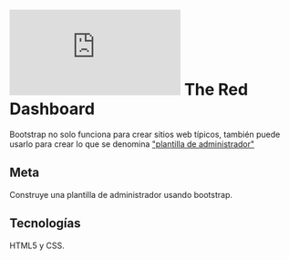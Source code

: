 # ![alt text](https://assets.breatheco.de/apis/img/images.php?blob&random&cat=icon&tags=breathecode,32) The Red Dashboard

Bootstrap no solo funciona para crear sitios web típicos, también puede usarlo para crear lo que se denomina ["plantilla de administrador"](https://www.quora.com/What-is-an-admin-template)

## Meta

Construye una plantilla de administrador usando bootstrap.

## Tecnologías

HTML5 y CSS.
